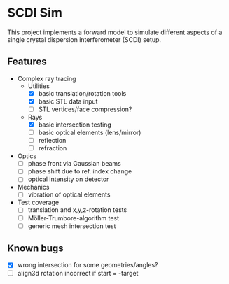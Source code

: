 # SCDI Sim

This project implements a forward model to simulate different aspects of a single crystal dispersion interferometer (SCDI) setup.

## Features 

- Complex ray tracing
    - Utilities
        - [x] basic translation/rotation tools
        - [x] basic STL data input
        - [ ] STL vertices/face compression?
    - Rays        
        - [x] basic intersection testing
        - [ ] basic optical elements (lens/mirror)
        - [ ] reflection
        - [ ] refraction
- Optics
    - [ ] phase front via Gaussian beams
    - [ ] phase shift due to ref. index change
    - [ ] optical intensity on detector
- Mechanics
    - [ ] vibration of optical elements
- Test coverage
    - [ ] translation and x,y,z-rotation tests
    - [ ] Möller-Trumbore-algorithm test
    - [ ] generic mesh intersection test

## Known bugs

- [x] wrong intersection for some geometries/angles?
- [ ] align3d rotation incorrect if start = -target 